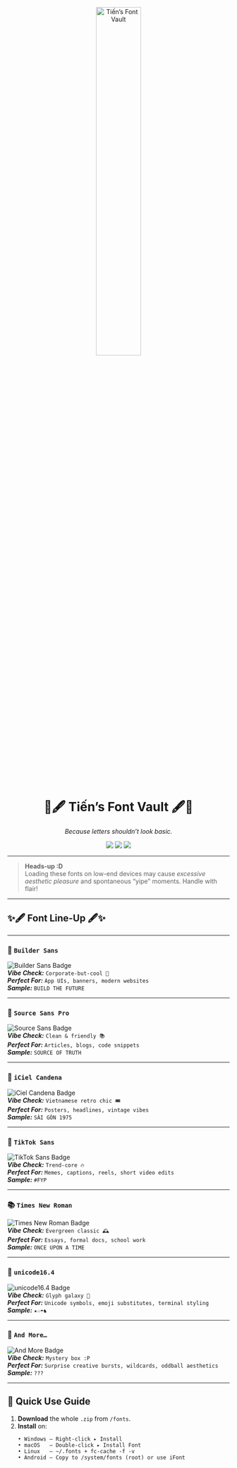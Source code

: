 <p align="center">
  <!-- Swap in your own banner if you like -->
  <img src="resources/fontvault.png" width="45%" alt="Tiến’s Font Vault" />
</p>

<h1 align="center">
  🎨🖋️ <b>Tiến’s Font Vault</b> 🖋️🎨
</h1>

<p align="center">
  <i>Because letters shouldn’t look basic.</i>
</p>

<p align="center">
  <!-- Tiny brag badges, because why not -->
  <img src="https://img.shields.io/badge/Curated_by-Tiến-blueviolet?style=flat-square" />
  <img src="https://img.shields.io/badge/License-Free%20for%20personal%20use-green?style=flat-square" />
  <img src="https://img.shields.io/badge/Unicode-ready-orange?style=flat-square" />
</p>

---

> **Heads-up :D**  
> Loading these fonts on low-end devices may cause *excessive aesthetic pleasure* and spontaneous “yipe” moments. Handle with flair!

---

## ✨🖋️ Font Line-Up 🖋️✨

---

### 🌟 **`Builder Sans`**
![Builder Sans Badge](https://img.shields.io/badge/-Builder%20Sans-FFE075?style=for-the-badge&logo=archicad&logoColor=black)  
**_Vibe Check:_** `Corporate-but-cool 🏢`  
**_Perfect For:_** `App UIs, banners, modern websites`  
**_Sample:_** `BUILD THE FUTURE`

---

### 📗 **`Source Sans Pro`**
![Source Sans Badge](https://img.shields.io/badge/-Source%20Sans%20Pro-0FA958?style=for-the-badge&logo=code&logoColor=white)  
**_Vibe Check:_** `Clean & friendly 📚`  
**_Perfect For:_** `Articles, blogs, code snippets`  
**_Sample:_** `SOURCE OF TRUTH`

---

### 🧧 **`iCiel Candena`**
![iCiel Candena Badge](https://img.shields.io/badge/-iCiel%20Candena-D21F3C?style=for-the-badge&logo=retroarch&logoColor=white)  
**_Vibe Check:_** `Vietnamese retro chic 🎟️`  
**_Perfect For:_** `Posters, headlines, vintage vibes`  
**_Sample:_** `SÀI GÒN 1975`

---

### 🎵 **`TikTok Sans`**
![TikTok Sans Badge](https://img.shields.io/badge/-TikTok%20Sans-000000?style=for-the-badge&logo=tiktok&logoColor=white)  
**_Vibe Check:_** `Trend-core 🔥`  
**_Perfect For:_** `Memes, captions, reels, short video edits`  
**_Sample:_** `#FYP`

---

### 📚 **`Times New Roman`**
![Times New Roman Badge](https://img.shields.io/badge/-Times%20New%20Roman-21409A?style=for-the-badge&logo=readthedocs&logoColor=white)  
**_Vibe Check:_** `Evergreen classic 🕰️`  
**_Perfect For:_** `Essays, formal docs, school work`  
**_Sample:_** `ONCE UPON A TIME`

---

### 💫 **`unicode16.4`**
![unicode16.4 Badge](https://img.shields.io/badge/-unicode16.4-8A2BE2?style=for-the-badge&logo=unitednations&logoColor=white)  
**_Vibe Check:_** `Glyph galaxy 🌌`  
**_Perfect For:_** `Unicode symbols, emoji substitutes, terminal styling`  
**_Sample:_** `★☆☂︎♞`

---

### 🎁 **`And More…`**
![And More Badge](https://img.shields.io/badge/-And%20More…-FF69B4?style=for-the-badge&logo=sparkles&logoColor=white)  
**_Vibe Check:_** `Mystery box :P`  
**_Perfect For:_** `Surprise creative bursts, wildcards, oddball aesthetics`  
**_Sample:_** `???`

---

## 🔧 Quick Use Guide

1. **Download** the whole `.zip` from `/fonts`.
2. **Install** on:
   ```text
   • Windows — Right-click ▸ Install
   • macOS   — Double-click ▸ Install Font
   • Linux   — ~/.fonts + fc-cache -f -v
   • Android — Copy to /system/fonts (root) or use iFont
